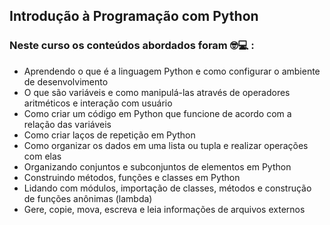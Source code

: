 ## Introdução à Programação com Python



### Neste curso os conteúdos abordados foram :nerd_face::computer: :



* Aprendendo o que é a linguagem Python e como configurar o ambiente de desenvolvimento
* O que são variáveis e como manipulá-las através de operadores aritméticos e interação com usuário
* Como criar um código em Python que funcione de acordo com a relação das variáveis
* Como criar laços de repetição em Python
* Como organizar os dados em uma lista ou tupla e realizar operações com elas
* Organizando conjuntos e subconjuntos de elementos em Python
* Construindo métodos, funções e classes em Python
* Lidando com módulos, importação de classes, métodos e construção de funções anônimas (lambda)
* Gere, copie, mova, escreva e leia informações de arquivos externos


